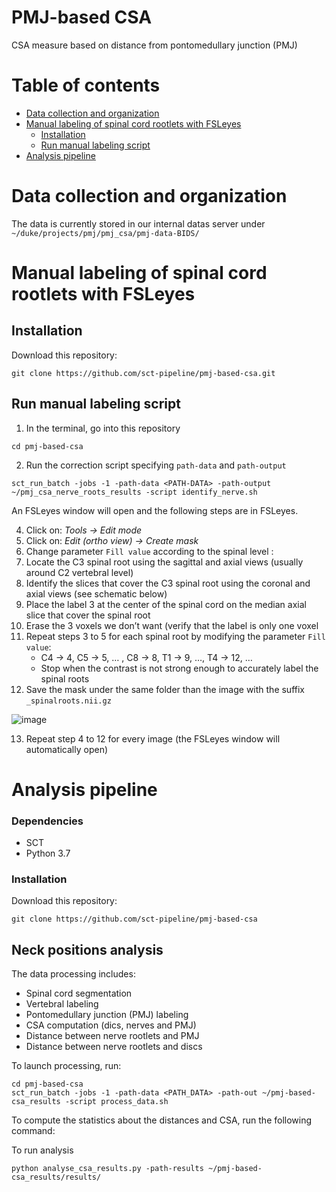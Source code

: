 # PMJ-based CSA
CSA measure based on distance from pontomedullary junction (PMJ)
# Table of contents 
* [Data collection and organization](#data-collection-and-organization)
* [ Manual labeling of spinal cord rootlets with FSLeyes](#manual-labeling-of-spinal-cord-rootlets-with-FSLeyes)
    * [Installation](#installation)
    * [Run manual labeling script](#run-manual-labeling-script)
* [Analysis pipeline](#analysis-pipeline)

# Data collection and organization
The data is currently stored in our internal datas server under `~/duke/projects/pmj/pmj_csa/pmj-data-BIDS/`

# Manual labeling of spinal cord rootlets with FSLeyes
## Installation

Download this repository:
```
git clone https://github.com/sct-pipeline/pmj-based-csa.git
```
## Run manual labeling script
1. In the terminal, go into this repository
~~~
cd pmj-based-csa
~~~
2. Run the correction script specifying `path-data` and `path-output`
~~~
sct_run_batch -jobs -1 -path-data <PATH-DATA> -path-output ~/pmj_csa_nerve_roots_results -script identify_nerve.sh
~~~

An FSLeyes window will open and the following steps are in FSLeyes.

4. Click on: *Tools → Edit mode*
5. Click on: *Edit (ortho view) → Create mask*
6. Change parameter `Fill value` according to the spinal level : 
7. Locate the C3 spinal root using the sagittal and axial views (usually around C2 vertebral level)
8. Identify the slices that cover the C3 spinal root using the coronal and axial views (see schematic below)
9. Place the label 3 at the center of the spinal cord on the median axial slice that cover the spinal root
10. Erase the 3 voxels we don’t want (verify that the label is only one voxel
11. Repeat steps 3 to 5 for each spinal root by modifying the parameter `Fill value`:
    * C4 → 4, C5 → 5, … , C8 → 8, T1 → 9, …, T4 → 12, …
    * Stop when the contrast is not strong enough to accurately label the spinal roots
12. Save the mask under the same folder than the image with the suffix `_spinalroots.nii.gz`

![image](https://user-images.githubusercontent.com/71230552/141651001-f0c438d7-ae1e-44ba-b689-c5f5b319be22.png)

13. Repeat step 4 to 12 for every image (the FSLeyes window will automatically open)

# Analysis pipeline

### Dependencies
* SCT
* Python 3.7

### Installation
Download this repository:
~~~
git clone https://github.com/sct-pipeline/pmj-based-csa
~~~

## Neck positions analysis
The data processing includes:
* Spinal cord segmentation
* Vertebral labeling
* Pontomedullary junction (PMJ) labeling
* CSA computation (dics, nerves and PMJ)
* Distance between nerve rootlets and PMJ
* Distance between nerve rootlets and discs

To launch processing, run:
~~~
cd pmj-based-csa
sct_run_batch -jobs -1 -path-data <PATH_DATA> -path-out ~/pmj-based-csa_results -script process_data.sh
~~~

To compute the statistics about the distances and CSA, run the following command:

To run analysis

~~~
python analyse_csa_results.py -path-results ~/pmj-based-csa_results/results/
~~~
